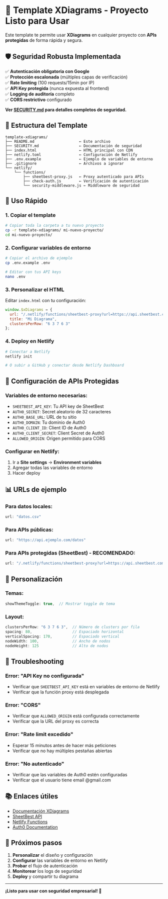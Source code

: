 # 🚀 Template XDiagrams - Proyecto Listo para Usar

Este template te permite usar **XDiagrams** en cualquier proyecto con **APIs protegidas** de forma rápida y segura.

## 🛡️ Seguridad Robusta Implementada

✅ **Autenticación obligatoria con Google**  
✅ **Protección escalonada** (múltiples capas de verificación)  
✅ **Rate limiting** (100 requests/15min por IP)  
✅ **API Key protegida** (nunca expuesta al frontend)  
✅ **Logging de auditoría** completo  
✅ **CORS restrictivo** configurado  

**Ver [SECURITY.md](./SECURITY.md) para detalles completos de seguridad.**

## 📁 Estructura del Template

```
template-xdiagrams/
├── README.md                    ← Este archivo
├── SECURITY.md                  ← Documentación de seguridad
├── index.html                   ← HTML principal con CDN
├── netlify.toml                 ← Configuración de Netlify
├── .env.example                 ← Ejemplo de variables de entorno
├── .gitignore                   ← Archivos a ignorar
└── netlify/
    └── functions/
        ├── sheetbest-proxy.js   ← Proxy autenticado para APIs
        ├── check-auth.js        ← Verificación de autenticación
        └── security-middleware.js ← Middleware de seguridad
```

## 🚀 Uso Rápido

### 1. Copiar el template
```bash
# Copiar toda la carpeta a tu nuevo proyecto
cp -r template-xdiagrams/ mi-nuevo-proyecto/
cd mi-nuevo-proyecto/
```

### 2. Configurar variables de entorno
```bash
# Copiar el archivo de ejemplo
cp .env.example .env

# Editar con tus API keys
nano .env
```

### 3. Personalizar el HTML
Editar `index.html` con tu configuración:
```javascript
window.$xDiagrams = {
  url: "/.netlify/functions/sheetbest-proxy?url=https://api.sheetbest.com/sheets/TU-SHEET-ID/tabs/TU-TAB&session=" + encodeURIComponent(new URLSearchParams(window.location.search).get('session') || ''),
  title: "Mi Diagrama",
  clustersPerRow: "6 3 7 6 3"
};
```

### 4. Deploy en Netlify
```bash
# Conectar a Netlify
netlify init

# O subir a GitHub y conectar desde Netlify Dashboard
```

## 🔐 Configuración de APIs Protegidas

### Variables de entorno necesarias:
- `SHEETBEST_API_KEY`: Tu API key de SheetBest
- `AUTH0_SECRET`: Secret aleatorio de 32 caracteres
- `AUTH0_BASE_URL`: URL de tu sitio
- `AUTH0_DOMAIN`: Tu dominio de Auth0
- `AUTH0_CLIENT_ID`: Client ID de Auth0
- `AUTH0_CLIENT_SECRET`: Client Secret de Auth0
- `ALLOWED_ORIGIN`: Origen permitido para CORS

### Configurar en Netlify:
1. Ir a **Site settings** → **Environment variables**
2. Agregar todas las variables de entorno
3. Hacer deploy

## 📊 URLs de ejemplo

### Para datos locales:
```javascript
url: "datos.csv"
```

### Para APIs públicas:
```javascript
url: "https://api.ejemplo.com/datos"
```

### Para APIs protegidas (SheetBest) - RECOMENDADO:
```javascript
url: "/.netlify/functions/sheetbest-proxy?url=https://api.sheetbest.com/sheets/TU-ID/tabs/TU-TAB&session=" + encodeURIComponent(session)
```

## 🎨 Personalización

### Temas:
```javascript
showThemeToggle: true,  // Mostrar toggle de tema
```

### Layout:
```javascript
clustersPerRow: "6 3 7 6 3",  // Número de clusters por fila
spacing: 80,                  // Espaciado horizontal
verticalSpacing: 170,         // Espaciado vertical
nodeWidth: 100,               // Ancho de nodos
nodeHeight: 125               // Alto de nodos
```

## 🔧 Troubleshooting

### Error: "API Key no configurada"
- Verificar que `SHEETBEST_API_KEY` está en variables de entorno de Netlify
- Verificar que la función proxy está desplegada

### Error: "CORS"
- Verificar que `ALLOWED_ORIGIN` está configurada correctamente
- Verificar que la URL del proxy es correcta

### Error: "Rate limit excedido"
- Esperar 15 minutos antes de hacer más peticiones
- Verificar que no hay múltiples pestañas abiertas

### Error: "No autenticado"
- Verificar que las variables de Auth0 estén configuradas
- Verificar que el usuario tiene email @gmail.com

## 📚 Enlaces útiles

- [Documentación XDiagrams](https://github.com/swanix/diagrams)
- [SheetBest API](https://sheet.best/docs)
- [Netlify Functions](https://docs.netlify.com/functions/overview/)
- [Auth0 Documentation](https://auth0.com/docs)

## 🎯 Próximos pasos

1. **Personalizar** el diseño y configuración
2. **Configurar** las variables de entorno en Netlify
3. **Probar** el flujo de autenticación
4. **Monitorear** los logs de seguridad
5. **Deploy** y compartir tu diagrama

---

**¡Listo para usar con seguridad empresarial! 🚀**
